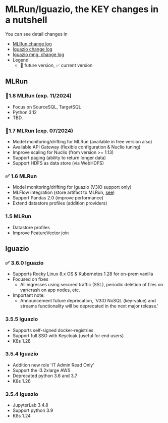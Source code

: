 # MLRun/Iguazio, the KEY changes in a nutshell

You can see detail changes in 
   - [MLRun change log](https://docs.mlrun.org/en/latest/change-log/index.html)
   - [Iguazio change log](https://www.iguazio.com/docs/latest-release/release-notes/)
   - [Iguazio mng. change log](https://iguazio.github.io/igz-mgmt-sdk/changelog.html)
   - Legend
     - 🚩 future version, ✅ current version 

## MLRun

### 🚩1.8 MLRun (exp. 11/2024)
 - Focus on SourceSQL, TargetSQL
 - Python 3.12
 - TBD.

### 🚩1.7 MLRun (exp. 07/2024)
 - Model monitoring/drifting for MLRun (available in free version also)
 - Available API Gateway (flexible configuration & Nuclio tuning)
 - Improve scaling for Nuclio (from version >= 1.13)
 - Support paging (ability to return longer data)
 - Support HDFS as data store (via WebHDFS)

### ✅ 1.6 MLRun
 - Model monitoring/drifting for Iguazio (V3IO support only)
 - MLFlow integration (store artifact to MLRun, [see](https://docs.mlrun.org/en/latest/tutorials/mlflow.html))
 - Support Pandas 2.0 (improve performance)
 - Extend datastore profiles (addition providers)

### 1.5 MLRun
 - Datastore profiles
 - Improve FeatureVector join

## Iguazio

### ✅ 3.6.0 Iguazio
 - Supports Rocky Linux 8.x OS & Kubernetes 1.28 for on-prem vanilla 
 - Focused on fixes
   - All ingresses using secured traffic (SSL), periodic deletion of files on var/crash on app nodes, etc.
 - Important note:
   - Announcement future deprecation, 'V3IO NoSQL (key-value) and streams functionality will be deprecated in the next major release.' 

### 3.5.5 Iguazio
 - Supports self-signed docker-registries
 - Support full SSO with Keycloak (useful for end users)
 - K8s 1.28

### 3.5.4 Iguazio
 - Addition new role 'IT Admin Read Only'
 - Support the i3.2xlarge AWS
 - Deprecated python 3.6 and 3.7
 - K8s 1.26

### 3.5.4 Iguazio
 - JupyterLab 3.4.8
 - Support python 3.9
 - K8s 1.24

